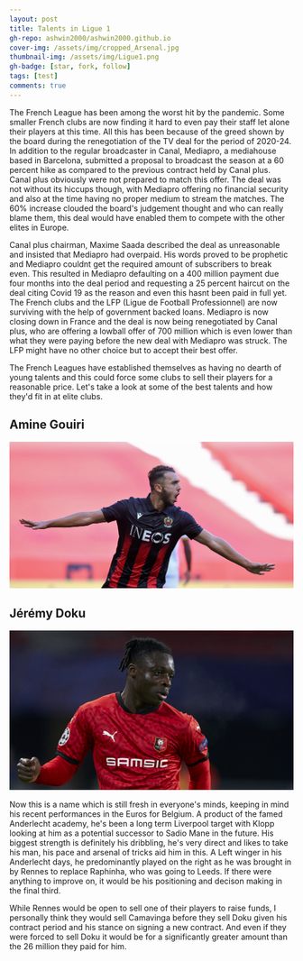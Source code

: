 ```yaml
---
layout: post
title: Talents in Ligue 1
gh-repo: ashwin2000/ashwin2000.github.io
cover-img: /assets/img/cropped_Arsenal.jpg
thumbnail-img: /assets/img/Ligue1.png	
gh-badge: [star, fork, follow]
tags: [test]
comments: true
---
```


The French League has been among the worst hit by the pandemic. Some smaller French clubs are now finding it hard to even pay their staff let alone their players at this time. All this has been because of the greed shown by the board during the renegotiation of the TV deal for the period of 2020-24. In addition to the regular broadcaster in Canal, Mediapro, a mediahouse based in Barcelona, submitted a proposal to broadcast the season at a 60 percent hike as compared to the previous contract held by Canal plus. Canal plus obviously were not prepared to match this offer. The deal was not without its hiccups though, with Mediapro offering no financial security and also at the time having no proper medium to stream the matches. The 60% increase clouded the board's judgement thought and who can really blame them, this deal would have enabled them to compete with the other elites in Europe.

Canal plus chairman, Maxime Saada described the deal as unreasonable and insisted that Mediapro had overpaid. His words proved to be prophetic and Mediapro couldnt get the required amount of subscribers to break even. This resulted in Mediapro defaulting on a 400 million payment due four months into the deal period and requesting a 25 percent haircut on the deal citing Covid 19 as the reason and even this hasnt been paid in full yet. The French clubs and the LFP (Ligue de Football Professionnel) are now surviving with the help of government backed loans. Mediapro is now closing down in France and the deal is now being renegotiated by Canal plus, who are offering a lowball offer of 700 million which is even lower than what they were paying before the new deal with Mediapro was struck. The LFP might have no other choice but to accept their best offer. 

The French Leagues have established themselves as having no dearth of young talents and this could force some clubs to sell their players for a reasonable price. Let's take a look at some of the best talents and how they'd fit in at elite clubs.

## Amine Gouiri

![Gouiri](/assets/img/gouiri.jpg)



## Jérémy Doku

![Doku](/assets/img/doku.jpg)

Now this is a name which is still fresh in everyone's minds, keeping in mind his recent performances in the Euros for Belgium. A product of the famed Anderlecht academy, he's been a long term Liverpool target with Klopp looking at him as a potential successor to Sadio Mane in the future. His biggest strength is definitely his dribbling, he's very direct and likes to take his man, his pace and arsenal of tricks aid him in this. A Left winger in his Anderlecht days, he predominantly played on the right as he was brought in by Rennes to replace Raphinha, who was going to Leeds. If there were anything to improve on, it would be his positioning and decison making in the final third.

While Rennes would be open to sell one of their players to raise funds, I personally think they would sell Camavinga before they sell Doku given his contract period and his stance on signing a new contract. And even if they were forced to sell Doku it would be for a significantly greater amount than the 26 million they paid for him.
